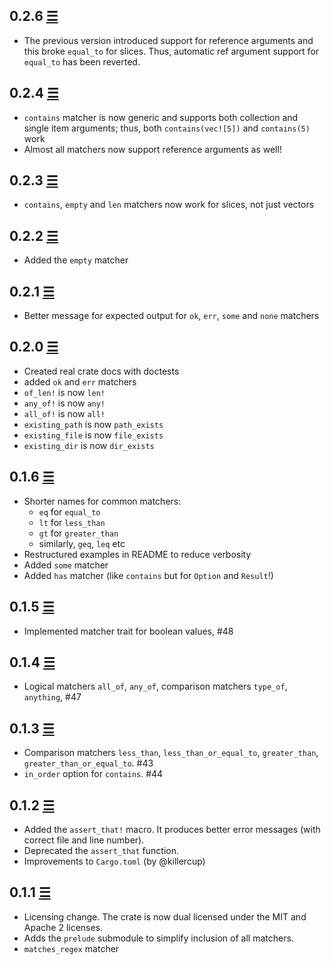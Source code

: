 ## 0.2.6 [☰](https://github.com/Valloric/hamcrest2-rust/compare/0.2.4...0.2.6)

* The previous version introduced support for reference arguments and this 
broke `equal_to` for slices. Thus, automatic ref argument support for 
`equal_to` has been reverted.

## 0.2.4 [☰](https://github.com/Valloric/hamcrest2-rust/compare/0.2.3...0.2.4)

* `contains` matcher is now generic and supports both collection and single item
  arguments; thus, both `contains(vec![5])` and `contains(5)` work
* Almost all matchers now support reference arguments as well!

## 0.2.3 [☰](https://github.com/Valloric/hamcrest2-rust/compare/0.2.2...0.2.3)

* `contains`, `empty` and `len` matchers now work for slices, not just vectors

## 0.2.2 [☰](https://github.com/Valloric/hamcrest2-rust/compare/0.2.1...0.2.2)

* Added the `empty` matcher

## 0.2.1 [☰](https://github.com/Valloric/hamcrest2-rust/compare/0.2.0...0.2.1)

* Better message for expected output for `ok`, `err`, `some` and `none` matchers

## 0.2.0 [☰](https://github.com/Valloric/hamcrest2-rust/compare/0.1.6...0.2.0)

* Created real crate docs with doctests
* added `ok` and `err` matchers
* `of_len!` is now `len!`
* `any_of!` is now `any!`
* `all_of!` is now `all!`
* `existing_path` is now `path_exists`
* `existing_file` is now `file_exists`
* `existing_dir` is now `dir_exists`

## 0.1.6 [☰](https://github.com/Valloric/hamcrest2-rust/compare/0.1.5...0.1.6)

* Shorter names for common matchers:
    * `eq` for `equal_to`
    * `lt` for `less_than`
    * `gt` for `greater_than`
    * similarly, `geq`, `leq` etc
* Restructured examples in README to reduce verbosity
* Added `some` matcher
* Added `has` matcher (like `contains` but for `Option` and `Result`!)

## 0.1.5 [☰](https://github.com/Valloric/hamcrest2-rust/compare/0.1.4...0.1.5)

* Implemented matcher trait for boolean values, #48

## 0.1.4 [☰](https://github.com/Valloric/hamcrest2-rust/compare/0.1.3...0.1.4)

* Logical matchers `all_of`, `any_of`, comparison matchers `type_of`, `anything`, #47

## 0.1.3 [☰](https://github.com/Valloric/hamcrest2-rust/compare/0.1.2...0.1.3)

* Comparison matchers `less_than`, `less_than_or_equal_to`, `greater_than`, `greater_than_or_equal_to`. #43
* `in_order` option for `contains`. #44

## 0.1.2 [☰](https://github.com/Valloric/hamcrest2-rust/compare/0.1.1...0.1.2)

* Added the `assert_that!` macro. It produces better error messages (with correct file and line
  number).
* Deprecated the `assert_that` function.
* Improvements to `Cargo.toml` (by @killercup)

## 0.1.1 [☰](https://github.com/Valloric/hamcrest2-rust/compare/a9f18681c64e3126ef6ccbd68ec2a5b39fe5b58b...0.1.1)

* Licensing change. The crate is now dual licensed under the MIT and Apache 2 licenses.
* Adds the `prelude` submodule to simplify inclusion of all matchers.
* `matches_regex` matcher
